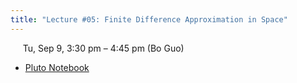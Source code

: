 ```yaml
---
title: "Lecture #05: Finite Difference Approximation in Space"
---
```


&nbsp;&nbsp;&nbsp;&nbsp;&nbsp;Tu, Sep 9, 3:30 pm – 4:45 pm (Bo Guo)

- [Pluto Notebook](../assets/pluto_notebooks/Module3_FDA_space.html)
